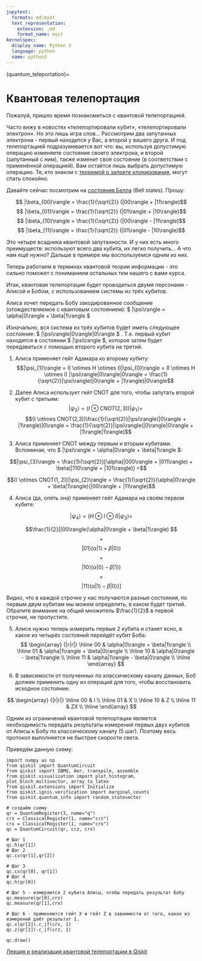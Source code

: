 ```yaml
---
jupytext:
  formats: md:myst
  text_representation:
    extension: .md
    format_name: myst
kernelspec:
  display_name: Python 3
  language: python
  name: python3
---
```


(quantum_teleportation)=

# Квантовая телепортация

Пожалуй, пришло время познакомиться с квантовой телепортацией.

Часто вижу в новостях «телепортировали кубит», «телепортировали электрон». Но это лишь игра слов... Рассмотрим два запутанных электрона - первый находится у Вас, а второй у вашего друга. И под телепортацией подразумевается вот что: вы, используя допустимую операцию изменяете состояние своего электрона, и второй (запутанный с ним), также изменит своё состояние (в соответствии с применённой операцией). Вам остаётся лишь выбрать допустимую операцию. Те, кто знаком с [теоремой о запрете клонирования](https://ru.wikipedia.org/wiki/Теорема_о_запрете_клонирования), могут спать спокойно.

Давайте сейчас посмотрим на [состояния Белла](https://ru.wikipedia.org/wiki/Состояние_Белла) (Bell states). Прошу:

$$ |\beta_{00}\rangle = \frac{1}{\sqrt{2}} (|00\rangle + |11\rangle)$$
$$ |\beta_{01}\rangle = \frac{1}{\sqrt{2}} (|01\rangle + |10\rangle)$$
$$ |\beta_{10}\rangle = \frac{1}{\sqrt{2}} (|00\rangle - |11\rangle)$$
$$ |\beta_{11}\rangle = \frac{1}{\sqrt{2}} (|01\rangle - |10\rangle)$$

Это четыре всадника квантовой запутанности. И у них есть много преимуществ: используют всего два кубита, их легко получить... А что нам ещё нужно? Дальше в примере мы воспользуемся одним из них.

Теперь работаем в терминах квантовой теории информации - это сильно поможет с пониманием остальных тем нашего с вами курса.

Итак, квантовая телепортация будет проводиться двумя персонами - Алисой и Бобом, с использованием системы из трёх кубитов.

Алиса хочет передать Бобу закодированное сообщение (отождествляемое с квантовым состоянием): $ |\psi\rangle = \alpha|0\rangle + \beta|1\rangle $

Изначально, вся система из трёх кубитов будет иметь следующее состояние: $ |\psi\rangle|0\rangle|0\rangle $ . Т.е. первый кубит находится в состоянии $ |\psi\rangle $, которое затем будет передаваться с помощью второго кубита на третий.

1. Алиса применяет гейт Адамара ко второму кубиту: 
$$|\psi_{1}\rangle = (I \otimes H \otimes I)|\psi_{0}\rangle = (I \otimes H \otimes I) |\psi\rangle|0\rangle|0\rangle  = \frac{1}{\sqrt{2}}|\psi\rangle(|0\rangle + |1\rangle)|0\rangle$$

2. Далее Алиса использует гейт CNOT для того, чтобы запутать второй кубит с третьим:
$$  |\psi_{2}\rangle = (I \otimes CNOT(2,3))|\psi_{1}\rangle =$$
$$(I \otimes CNOT(2,3))\frac{1}{\sqrt{2}}|\psi\rangle(|0\rangle + |1\rangle)|0\rangle = \frac{1}{\sqrt{2}}|\psi\rangle(|0\rangle|0\rangle + |1\rangle|1\rangle)$$

3. Алиса применяет CNOT между первым и вторым кубитами. Вспоминая, что $ |\psi\rangle = \alpha|0\rangle + \beta|1\rangle $:

$$|\psi_{3}\rangle = \frac{1}{\sqrt{2}}[\alpha(|000\rangle + |011\rangle) + \beta(|110\rangle + |101\rangle)] =$$

$$(I \otimes CNOT(1, 2))|\psi_{2}\rangle = \frac{1}{\sqrt{2}}(\alpha|0\rangle + \beta|1\rangle)(|00\rangle + |11\rangle)$$



4. Алиса (да, опять она) применяет гейт Адамара на своём первом кубите:

$$ |\psi_4\rangle = (H \otimes I \otimes I)|\psi_{3}\rangle = $$

$$\frac{1}{2}[|00\rangle(\alpha|0\rangle + \beta|1\rangle) $$
$$ + $$
$$ |01\rangle(\alpha|1\rangle + \beta|0\rangle)$$
$$ + $$
$$ |10\rangle(\alpha|0\rangle - \beta|1\rangle)$$
$$ + $$
$$ |11\rangle(\alpha|1\rangle - \beta|0\rangle)] $$

Видно, что в каждой строчке у нас получаются разные состояния, по первым двум кубитам мы можем определить, в каком будет третий. Обратите внимание на общий множитель $\frac{1}{2}$ в первой строчке, не пропустите.

5. Алисе нужно теперь измерить первые 2 кубита и станет ясно, в какое из четырёх состояний перейдёт кубит Боба:
$$
\begin{array} {|r|r|}
\hline 00 & \alpha|0\rangle + \beta|1\rangle \\ 
\hline 01 & \alpha|1\rangle + \beta|0\rangle \\ 
\hline 10 & \alpha|0\rangle - \beta|1\rangle \\ 
\hline 11 & \alpha|1\rangle - \beta|0\rangle \\ 
\hline  
\end{array}
$$

6. В зависимости от полученных по классическому каналу данных, Боб должен применить одну из операций для того, чтобы восстановить исходное состояние:

$$
\begin{array} {|r|r|}
\hline 00 & I \\ 
\hline 01 & X \\ 
\hline 10 & Z \\ 
\hline 11 & ZX \\ 
\hline  
\end{array}
$$

Одним из ограничений квантовой телепортации является необходимость передать результаты измерений первых двух кубитов от Алисы к Бобу по классическому каналу (5 шаг). Поэтому весь протокол выполняется не быстрее скорости света.

Приведём данную схему:

```{code-cell} ipython3
import numpy as np
from qiskit import QuantumCircuit
from qiskit import IBMQ, Aer, transpile, assemble
from qiskit.visualization import plot_histogram, plot_bloch_multivector, array_to_latex
from qiskit.extensions import Initialize
from qiskit.ignis.verification import marginal_counts
from qiskit.quantum_info import random_statevector

# создаём схему
qr = QuantumRegister(3, name="q")
crz = ClassicalRegister(1, name="crz")
crx = ClassicalRegister(1, name="crx")
qc = QuantumCircuit(qr, crz, crx)

# Шаг 1
qc.h(qr[1])
# Шаг 2
qc.cx(qr[1],qr[2])

# Шаг 3
qc.cx(qr[0], qr[1])
# Шаг 4
qc.h(qr[0])

# Шаг 5 - измеряются 2 кубита Алисы, чтобы передать результат Бобу
qc.measure(qr[0],crz)
qc.measure(qr[1],crx)

# Шаг 6 - применяются гейт X и гейт Z в завиимости от того, какое из измерений даёт результат 1.
qc.x(qr[2]).c_if(crx, 1) 
qc.z(qr[2]).c_if(crz, 1)

qc.draw()
```

[Лекция и реализация квантовой телепортации в Qiskit](https://qiskit.org/textbook/ch-algorithms/teleportation.html)